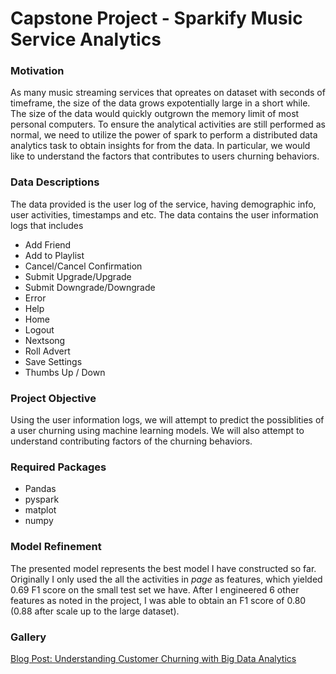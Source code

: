 # Capstone Project - Sparkify Music Service Analytics

### Motivation

As many music streaming services that opreates on dataset with seconds of timeframe, the size of the data grows expotentially large in a short while. The size of the data would quickly outgrown the memory limit of most personal computers. To ensure the analytical activities are still performed as normal, we need to utilize the power of spark to perform a distributed data analytics task to obtain insights for from the data. In particular, we would like to understand the factors that contributes to users churning behaviors.

### Data Descriptions

The data provided is the user log of the service, having demographic info, user activities, timestamps and etc. The data contains the user information logs that includes 

* Add Friend
* Add to Playlist
* Cancel/Cancel Confirmation
* Submit Upgrade/Upgrade
* Submit Downgrade/Downgrade
* Error
* Help
* Home
* Logout
* Nextsong
* Roll Advert
* Save Settings
* Thumbs Up / Down

### Project Objective

Using the user information logs, we will attempt to predict the possiblities of a user churning using machine learning models. We will also attempt to understand contributing factors of the churning behaviors.

### Required Packages

* Pandas
* pyspark
* matplot
* numpy

### Model Refinement

The presented model represents the best model I have constructed so far. Originally I only used the all the activities in *page* as features, which yielded 0.69 F1 score on the small test set we have. After I engineered 6 other features as noted in the project, I was able to obtain an F1 score of 0.80 (0.88 after scale up to the large dataset).

### Gallery

[Blog Post: Understanding Customer Churning with Big Data Analytics](https://medium.com/@harsha.katakam123/understanding-customer-churn-through-big-data-analytics-671ae976ad8c)

